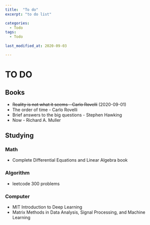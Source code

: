 ```yaml
---
title:  "To do"
excerpt: "to do list"

categories:
  - Todo
tags:
  - Todo
  
last_modified_at: 2020-09-03

---
```


# TO DO

## Books
+ ~~Reality is not what it seems - Carlo Rovelli~~ (2020-09-01)
+ The order of time - Carlo Rovelli
+ Brief answers to the big questions - Stephen Hawking
+ Now - Richard A. Muller

## Studying

### Math
+ Complete Differential Equations and Linear Algebra book

### Algorithm
+ leetcode 300 problems 

### Computer
+ MIT Introduction to Deep Learning
+ Matrix Methods in Data Analysis, Signal Processing, and Machine Learning